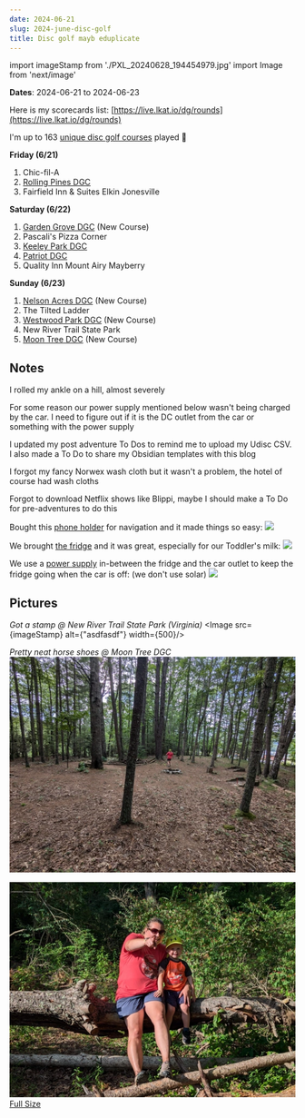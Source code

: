 ```yaml
---
date: 2024-06-21
slug: 2024-june-disc-golf
title: Disc golf mayb eduplicate
---
```


import imageStamp from './PXL_20240628_194454979.jpg'
import Image from 'next/image'

**Dates**: 2024-06-21 to 2024-06-23

Here is my scorecards list: [https://live.lkat.io/dg/rounds](https://live.lkat.io/dg/rounds)

I'm up to 163 [unique disc golf courses](https://live.lkat.io/discs#courses) played 🎉

**Friday (6/21)**
1. Chic-fil-A
1. [Rolling Pines DGC](https://udisc.com/courses/rolling-pines-JQiT)
2. Fairfield Inn & Suites Elkin Jonesville

**Saturday (6/22)**
1. [Garden Grove DGC](https://udisc.com/courses/garden-grove-sejY) (New Course)
2. Pascali's Pizza Corner
3. [Keeley Park DGC](https://udisc.com/courses/keeley-park-dgc-PqOz)
4. [Patriot DGC](https://udisc.com/courses/patriot-dgc-l0rI)
5. Quality Inn Mount Airy Mayberry

**Sunday (6/23)**
1. [Nelson Acres DGC](https://udisc.com/courses/nelson-acres-dgc-naLu) (New Course)
2. The Tilted Ladder
3. [Westwood Park DGC](https://udisc.com/courses/westwood-park-5U0g) (New Course)
4. New River Trail State Park
5. [Moon Tree DGC](https://udisc.com/courses/moon-tree-dgc-Cxy0) (New Course)

## Notes

I rolled my ankle on a hill, almost severely

For some reason our power supply mentioned below wasn't being charged by the car. I need to figure out if it is the DC outlet from the car or something with the power supply

I updated my post adventure To Dos to remind me to upload my Udisc CSV. I also made a To Do to share my Obsidian templates with this blog

I forgot my fancy Norwex wash cloth but it wasn't a problem, the hotel of course had wash cloths

Forgot to download Netflix shows like Blippi, maybe I should make a To Do for pre-adventures to do this

Bought this [phone holder](https://www.amazon.com/dp/B0CH14PBX9?psc=1&ref=ppx_yo2ov_dt_b_product_details) for navigation and it made things so easy:
![](/Pastedimage20240628151320.png)

We brought [the fridge](https://www.dometic.com/en-us/outdoor/coolers/electric-coolers/dometic-cfx3-45-220582) and it was great, especially for our Toddler's milk:
![](/Pastedimage20240628151836.png)

We use a [power supply](https://us.ecoflow.com/products/delta-2-220w-portable-solar-panel?variant=40142843773001#&gid=1&pid=01) in-between the fridge and the car outlet to keep the fridge going when the car is off: (we don't use solar)
![](/Pastedimage20240628152244.png)


## Pictures

*Got a stamp @ New River Trail State Park (Virginia)*
<Image src={imageStamp} alt={"asdfasdf"} width={500}/>

_Pretty neat horse shoes @ Moon Tree DGC_
![](./PXL_20240623_221101586.webp)


![](./PXL_20240623_223749213.webp)
[Full Size](/PXL_20240623_223749213.jpg)



